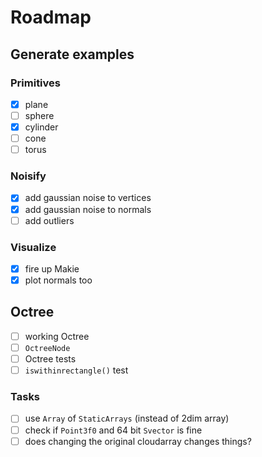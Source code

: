 # Roadmap

## Generate examples

### Primitives
- [x] plane
- [ ] sphere
- [x] cylinder
- [ ] cone
- [ ] torus

### Noisify
- [x] add gaussian noise to vertices
- [x] add gaussian noise to normals
- [ ] add outliers

### Visualize
- [x] fire up Makie
- [x] plot normals too

## Octree
- [ ] working Octree
- [ ] `OctreeNode`
- [ ] Octree tests
- [ ] `iswithinrectangle()` test

### Tasks
- [ ] use `Array` of `StaticArrays` (instead of 2dim array)
- [ ] check if `Point3f0` and 64 bit `Svector` is fine
- [ ] does changing the original cloudarray changes things?
